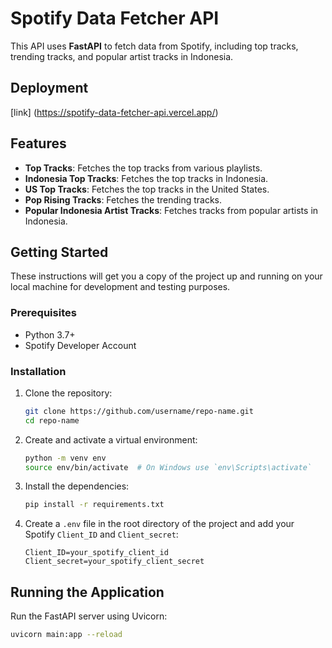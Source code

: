 # Spotify Data Fetcher API

This API uses **FastAPI** to fetch data from Spotify, including top tracks, trending tracks, and popular artist tracks in Indonesia.

## Deployment

[link] (https://spotify-data-fetcher-api.vercel.app/)

## Features

- **Top Tracks**: Fetches the top tracks from various playlists.
- **Indonesia Top Tracks**: Fetches the top tracks in Indonesia.
- **US Top Tracks**: Fetches the top tracks in the United States.
- **Pop Rising Tracks**: Fetches the trending tracks.
- **Popular Indonesia Artist Tracks**: Fetches tracks from popular artists in Indonesia.

## Getting Started

These instructions will get you a copy of the project up and running on your local machine for development and testing purposes.

### Prerequisites

- Python 3.7+
- Spotify Developer Account

### Installation

1. Clone the repository:

    ```bash
    git clone https://github.com/username/repo-name.git
    cd repo-name
    ```

2. Create and activate a virtual environment:

    ```bash
    python -m venv env
    source env/bin/activate  # On Windows use `env\Scripts\activate`
    ```

3. Install the dependencies:

    ```bash
    pip install -r requirements.txt
    ```

4. Create a `.env` file in the root directory of the project and add your Spotify `Client_ID` and `Client_secret`:

    ```env
    Client_ID=your_spotify_client_id
    Client_secret=your_spotify_client_secret
    ```

## Running the Application

Run the FastAPI server using Uvicorn:

```bash
uvicorn main:app --reload
